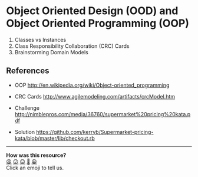 Object Oriented Design (OOD) and Object Oriented Programming (OOP)
===========

1) Classes vs Instances  
2) Class Responsibility Collaboration (CRC) Cards  
3) Brainstorming Domain Models

References
---------

* OOP
http://en.wikipedia.org/wiki/Object-oriented_programming


* CRC Cards
http://www.agilemodeling.com/artifacts/crcModel.htm

* Challenge
http://nimblepros.com/media/36760/supermarket%20pricing%20kata.pdf

* Solution
https://github.com/kerryb/Supermarket-pricing-kata/blob/master/lib/checkout.rb

<!-- BEGIN GENERATED SECTION DO NOT EDIT -->

---

**How was this resource?**  
[😫](https://airtable.com/shrUJ3t7KLMqVRFKR?prefill_Repository=course&prefill_File=walkthroughs/OOP.md&prefill_Sentiment=😫) [😕](https://airtable.com/shrUJ3t7KLMqVRFKR?prefill_Repository=course&prefill_File=walkthroughs/OOP.md&prefill_Sentiment=😕) [😐](https://airtable.com/shrUJ3t7KLMqVRFKR?prefill_Repository=course&prefill_File=walkthroughs/OOP.md&prefill_Sentiment=😐) [🙂](https://airtable.com/shrUJ3t7KLMqVRFKR?prefill_Repository=course&prefill_File=walkthroughs/OOP.md&prefill_Sentiment=🙂) [😀](https://airtable.com/shrUJ3t7KLMqVRFKR?prefill_Repository=course&prefill_File=walkthroughs/OOP.md&prefill_Sentiment=😀)  
Click an emoji to tell us.

<!-- END GENERATED SECTION DO NOT EDIT -->
